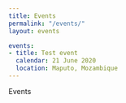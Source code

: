```yaml
---
title: Events
permalink: "/events/"
layout: events

events:
- title: Test event
  calendar: 21 June 2020
  location: Maputo, Mozambique
---
```


Events
